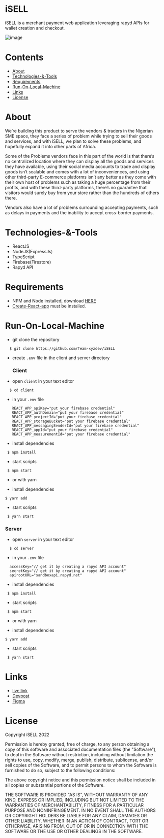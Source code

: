 # iSELL
iSELL is a merchant payment web application leveraging rapyd APIs for wallet creation and checkout.

![image](https://d112y698adiu2z.cloudfront.net/photos/production/software_photos/002/227/665/datas/original.png)

Contents
=================
<!--ts-->
* [About](#About)
* [Technologies-&-Tools](#Technologies-&-Tools)
* [Requirements](#Requirements)
* [Run-On-Local-Machine](#Run-On-Local-Machine)
* [Links](#Links)
* [License](#License)
<!--te-->

About
============
We’re building this product to serve the vendors & traders in the Nigerian SME space, they face a series of problem while trying to sell their goods and services, and with iSELL, we plan to solve these problems, and hopefully expand it into other parts of Africa.

Some of the Problems vendors face in this part of the world is that there’s no centralized location where they can display all the goods and services they have available, using their social media accounts to trade and display goods isn’t scalable and comes with a lot of inconveniences, and using other third-party E-commerce platforms isn’t any better as they come with their own host of problems such as taking a huge percentage from their profits, and with these third-party platforms, there’s no guarantee that visitors would surely buy from your store rather than the hundreds of others there.

Vendors also have a lot of problems surrounding accepting payments, such as delays in payments and the inability to accept cross-border payments.

Technologies-&-Tools
============
- ReactJS
- NodeJS(ExpressJs)
- TypeScript
- Firebase(Firestore)
- Rapyd API

Requirements
============
* NPM and Node installed, download [HERE](https://phoenixnap.com/kb/install-node-js-npm-on-windows)
* [Create-React-app](https://reactjs.org/docs/create-a-new-react-app.html) must be installed.


Run-On-Local-Machine
============
* git clone the repository

```
  $ git clone https://github.com/Team-xyzdev/iSELL
```
* create `.env` file in the client and server directory



  ### Client

* open `client` in your text editor

```
  $ cd client
```

* in your `.env` file

```
   REACT_APP_apiKey="put your firebase credential"
   REACT_APP_authDomain="put your firebase credential"
   REACT_APP_projectId="put your firebase credential"
   REACT_APP_storageBucket="put your firebase credential"
   REACT_APP_messagingSenderId="put your firebase credential"
   REACT_APP_appId="put your firebase credential"
   REACT_APP_measurementId="put your firebase credential"
```

- install dependencies 
```
 $ npm install
```
- start scripts

```
 $ npm start
```

* or with yarn

- install dependencies 
```
$ yarn add
```
- start scripts
```
 $ yarn start
```

  ### Server
   
* open `server` in your text editor

```
  $ cd server
```

* in your `.env` file

```
  accessKey="// get it by creating a rapyd API account"
  secretKey="// get it by creating a rapyd API account"
  apirootURL="sandboxapi.rapyd.net"
```

- install dependencies 
```
 $ npm install
```
- start scripts

```
 $ npm start
```

* or with yarn

- install dependencies 
```
$ yarn add
```
- start scripts
```
 $ yarn start
```
Links
============
* [live link](https://i-sell.netlify.app/)
* [Devpost](https://devpost.com/software/isell)
* [Figma](https://www.figma.com/file/ZbSmB7scxfoeWxkgybsfpL/iSell?node-id=263%3A492)


License
============

Copyright iSELL 2022

Permission is hereby granted, free of charge, to any person obtaining a copy of this software and associated documentation files (the "Software"), to deal in the Software without restriction, including without limitation the rights to use, copy, modify, merge, publish, distribute, sublicense, and/or sell copies of the Software, and to permit persons to whom the Software is furnished to do so, subject to the following conditions:

The above copyright notice and this permission notice shall be included in all copies or substantial portions of the Software.

THE SOFTWARE IS PROVIDED "AS IS", WITHOUT WARRANTY OF ANY KIND, EXPRESS OR IMPLIED, INCLUDING BUT NOT LIMITED TO THE WARRANTIES OF MERCHANTABILITY, FITNESS FOR A PARTICULAR PURPOSE AND NONINFRINGEMENT. IN NO EVENT SHALL THE AUTHORS OR COPYRIGHT HOLDERS BE LIABLE FOR ANY CLAIM, DAMAGES OR OTHER LIABILITY, WHETHER IN AN ACTION OF CONTRACT, TORT OR OTHERWISE, ARISING FROM, OUT OF OR IN CONNECTION WITH THE SOFTWARE OR THE USE OR OTHER DEALINGS IN THE SOFTWARE.
